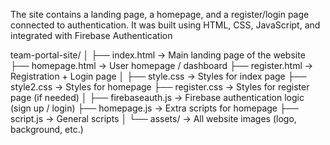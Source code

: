 The site contains a landing page, a homepage, and a register/login page connected to authentication.
It was built using HTML, CSS, JavaScript, and integrated with Firebase Authentication

team-portal-site/
│
├── index.html → Main landing page of the website
├── homepage.html → User homepage / dashboard
├── register.html → Registration + Login page
│
├── style.css → Styles for index page
├── style2.css → Styles for homepage
├── register.css → Styles for register page (if needed)
│
├── firebaseauth.js → Firebase authentication logic (sign up / login)
├── homepage.js → Extra scripts for homepage
├── script.js → General scripts
│
└── assets/ → All website images (logo, background, etc.)
